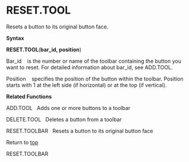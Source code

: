 RESET.TOOL
==========

Resets a button to its original button face.

**Syntax**

**RESET.TOOL**(**bar\_id, position**)

Bar\_id    is the number or name of the toolbar containing the button
you want to reset. For detailed information about bar\_id, see ADD.TOOL.

Position    specifies the position of the button within the toolbar.
Position starts with 1 at the left side (if horizontal) or at the top
(if vertical).

**Related Functions**

ADD.TOOL   Adds one or more buttons to a toolbar

DELETE.TOOL   Deletes a button from a toolbar

RESET.TOOLBAR   Resets a button to its original button face

Return to [top](#Q)

RESET.TOOLBAR
